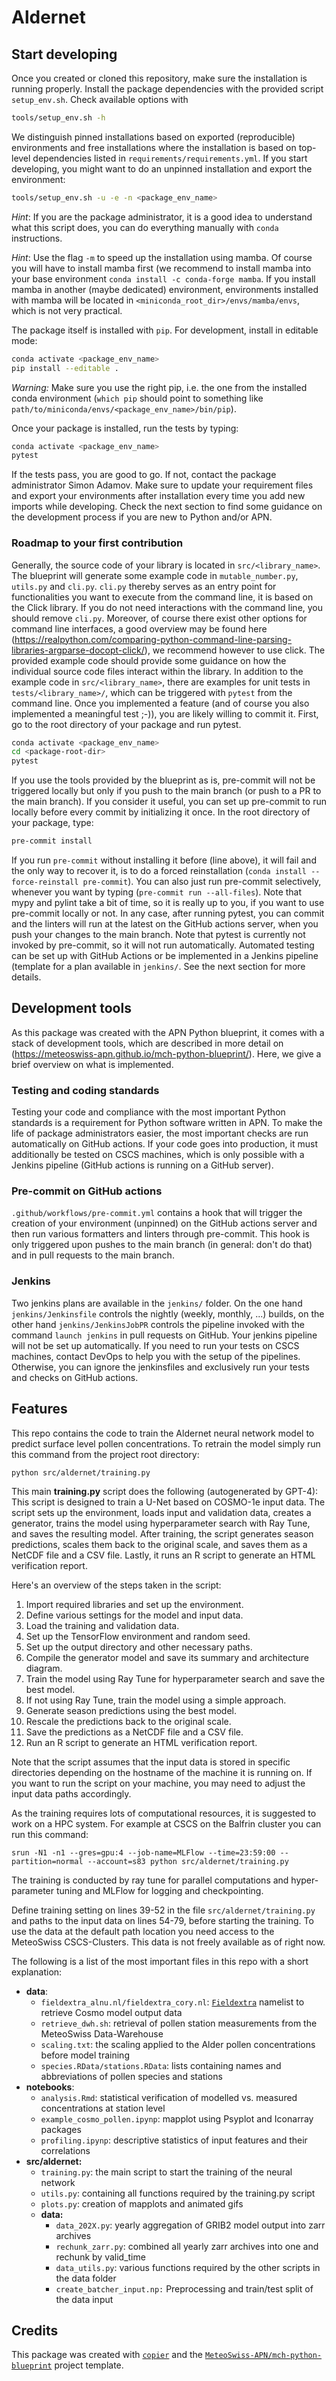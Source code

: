 # Aldernet

## Start developing

Once you created or cloned this repository, make sure the installation is running properly. Install the package dependencies with the provided script `setup_env.sh`.
Check available options with

```bash
tools/setup_env.sh -h
```
We distinguish pinned installations based on exported (reproducible) environments and free installations where the installation
is based on top-level dependencies listed in `requirements/requirements.yml`. If you start developing, you might want to do an unpinned installation and export the environment:

```bash
tools/setup_env.sh -u -e -n <package_env_name>
```

*Hint*: If you are the package administrator, it is a good idea to understand what this script does, you can do everything manually with `conda` instructions.

*Hint*: Use the flag `-m` to speed up the installation using mamba. Of course you will have to install mamba first (we recommend to install mamba into your base
environment `conda install -c conda-forge mamba`. If you install mamba in another (maybe dedicated) environment, environments installed with mamba will be located
in `<miniconda_root_dir>/envs/mamba/envs`, which is not very practical.

The package itself is installed with `pip`. For development, install in editable mode:

```bash
conda activate <package_env_name>
pip install --editable .
```

*Warning:* Make sure you use the right pip, i.e. the one from the installed conda environment (`which pip` should point to something like `path/to/miniconda/envs/<package_env_name>/bin/pip`).

Once your package is installed, run the tests by typing:

```bash
conda activate <package_env_name>
pytest
```

If the tests pass, you are good to go. If not, contact the package administrator Simon Adamov. Make sure to update your requirement files and export your environments after installation
every time you add new imports while developing. Check the next section to find some guidance on the development process if you are new to Python and/or APN.

### Roadmap to your first contribution

Generally, the source code of your library is located in `src/<library_name>`. The blueprint will generate some example code in `mutable_number.py`, `utils.py` and `cli.py`. `cli.py` thereby serves as an entry
point for functionalities you want to execute from the command line, it is based on the Click library. If you do not need interactions with the command line, you should remove `cli.py`. Moreover, of course there exist other options for command line interfaces,
a good overview may be found here (<https://realpython.com/comparing-python-command-line-parsing-libraries-argparse-docopt-click/>), we recommend however to use click. The provided example
code should provide some guidance on how the individual source code files interact within the library. In addition to the example code in `src/<library_name>`, there are examples for
unit tests in `tests/<library_name>/`, which can be triggered with `pytest` from the command line. Once you implemented a feature (and of course you also
implemented a meaningful test ;-)), you are likely willing to commit it. First, go to the root directory of your package and run pytest.

```bash
conda activate <package_env_name>
cd <package-root-dir>
pytest
```

If you use the tools provided by the blueprint as is, pre-commit will not be triggered locally but only if you push to the main branch
(or push to a PR to the main branch). If you consider it useful, you can set up pre-commit to run locally before every commit by initializing it once. In the root directory of
your package, type:

```bash
pre-commit install
```

If you run `pre-commit` without installing it before (line above), it will fail and the only way to recover it, is to do a forced reinstallation (`conda install --force-reinstall pre-commit`).
You can also just run pre-commit selectively, whenever you want by typing (`pre-commit run --all-files`). Note that mypy and pylint take a bit of time, so it is really
up to you, if you want to use pre-commit locally or not. In any case, after running pytest, you can commit and the linters will run at the latest on the GitHub actions server,
when you push your changes to the main branch. Note that pytest is currently not invoked by pre-commit, so it will not run automatically. Automated testing can be set up with
GitHub Actions or be implemented in a Jenkins pipeline (template for a plan available in `jenkins/`. See the next section for more details.

## Development tools

As this package was created with the APN Python blueprint, it comes with a stack of development tools, which are described in more detail on
(<https://meteoswiss-apn.github.io/mch-python-blueprint/>). Here, we give a brief overview on what is implemented.

### Testing and coding standards

Testing your code and compliance with the most important Python standards is a requirement for Python software written in APN. To make the life of package
administrators easier, the most important checks are run automatically on GitHub actions. If your code goes into production, it must additionally be tested on CSCS
machines, which is only possible with a Jenkins pipeline (GitHub actions is running on a GitHub server).

### Pre-commit on GitHub actions

`.github/workflows/pre-commit.yml` contains a hook that will trigger the creation of your environment (unpinned) on the GitHub actions server and
then run various formatters and linters through pre-commit. This hook is only triggered upon pushes to the main branch (in general: don't do that)
and in pull requests to the main branch.

### Jenkins

Two jenkins plans are available in the `jenkins/` folder. On the one hand `jenkins/Jenkinsfile` controls the nightly (weekly, monthly, ...) builds, on the other hand
`jenkins/JenkinsJobPR` controls the pipeline invoked with the command `launch jenkins` in pull requests on GitHub. Your jenkins pipeline will not be set up
automatically. If you need to run your tests on CSCS machines, contact DevOps to help you with the setup of the pipelines. Otherwise, you can ignore the jenkinsfiles
and exclusively run your tests and checks on GitHub actions.

## Features

This repo contains the code to train the Aldernet neural network model to predict surface level pollen concentrations.
To retrain the model simply run this command from the project root directory:

`python src/aldernet/training.py`

This main **training.py** script does the following (autogenerated by GPT-4):
This script is designed to train a U-Net based on COSMO-1e input data. The script sets up the environment, loads input and validation data, creates a generator, trains the model using hyperparameter search with Ray Tune, and saves the resulting model. After training, the script generates season predictions, scales them back to the original scale, and saves them as a NetCDF file and a CSV file. Lastly, it runs an R script to generate an HTML verification report.

Here's an overview of the steps taken in the script:

1. Import required libraries and set up the environment.
2. Define various settings for the model and input data.
3. Load the training and validation data.
4. Set up the TensorFlow environment and random seed.
5. Set up the output directory and other necessary paths.
6. Compile the generator model and save its summary and architecture diagram.
7. Train the model using Ray Tune for hyperparameter search and save the best model.
8. If not using Ray Tune, train the model using a simple approach.
9. Generate season predictions using the best model.
10. Rescale the predictions back to the original scale.
11. Save the predictions as a NetCDF file and a CSV file.
12. Run an R script to generate an HTML verification report.

Note that the script assumes that the input data is stored in specific directories depending on the hostname of the machine it is running on. If you want to run the script on your machine, you may need to adjust the input data paths accordingly.

As the training requires lots of computational resources, it is suggested to work on a HPC system.
For example at CSCS on the Balfrin cluster you can run this command:

`srun -N1 -n1 --gres=gpu:4 --job-name=MLFlow --time=23:59:00 --partition=normal --account=s83 python src/aldernet/training.py`

The training is conducted by ray tune for parallel computations and hyper-parameter tuning and
MLFlow for logging and checkpointing.

Define training setting on lines 39-52 in the file `src/aldernet/training.py`
and paths to the input data on lines 54-79, before starting the training.
To use the data at the default path location you need access to the MeteoSwiss CSCS-Clusters.
This data is not freely available as of right now.

The following is a list of the most important files in this repo with a short explanation:

- **data**:
  - `fieldextra_alnu.nl/fieldextra_cory.nl`: [`Fieldextra`](https://github.com/COSMO-ORG/fieldextra) namelist to retrieve Cosmo model output data
  - `retrieve_dwh.sh`: retrieval of pollen station measurements from the MeteoSwiss Data-Warehouse
  - `scaling.txt`: the scaling applied to the Alder pollen concentrations before model training
  - `species.RData/stations.RData`: lists containing names and abbreviations of pollen species and stations
- **notebooks**:
  - `analysis.Rmd`: statistical verification of modelled vs. measured concentrations at station level
  - `example_cosmo_pollen.ipynp`: mapplot using Psyplot and Iconarray packages
  - `profiling.ipynp`: descriptive statistics of input features and their correlations
- **src/aldernet:**
  - `training.py`: the main script to start the training of the neural network
  - `utils.py`: containing all functions required by the training.py script
  - `plots.py`: creation of mapplots and animated gifs
  - **data:**
    - `data_202X.py`: yearly aggregation of GRIB2 model output into zarr archives
    - `rechunk_zarr.py`: combined all yearly zarr archives into one and rechunk by valid_time
    - `data_utils.py`: various functions required by the other scripts in the data folder
    - `create_batcher_input.np:` Preprocessing and train/test split of the data input

## Credits

This package was created with [`copier`](https://github.com/copier-org/copier) and the [`MeteoSwiss-APN/mch-python-blueprint`](https://meteoswiss-apn.github.io/mch-python-blueprint/) project template.
